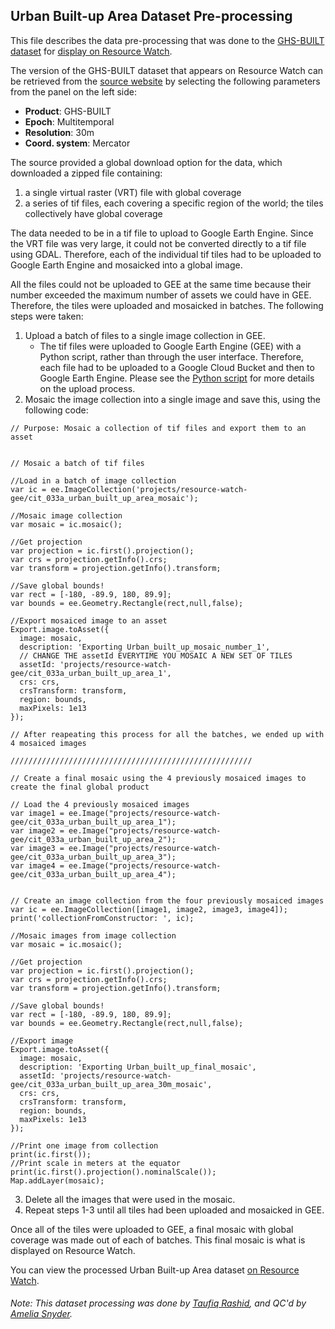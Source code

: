 ## Urban Built-up Area Dataset Pre-processing
This file describes the data pre-processing that was done to the [GHS-BUILT dataset](https://ghsl.jrc.ec.europa.eu/download.php?ds=bu) for [display on Resource Watch](https://resourcewatch.org/data/explore/cit033a-Urban-Built-Up-Area_1).

The version of the GHS-BUILT dataset that appears on Resource Watch can be retrieved from the [source website](https://ghsl.jrc.ec.europa.eu/download.php?ds=bu) by selecting the following parameters from the panel on the left side:
 - **Product**: GHS-BUILT
 - **Epoch**: Multitemporal
 - **Resolution**: 30m
 - **Coord. system**: Mercator

The source provided a global download option for the data, which downloaded a zipped file containing:
1) a single virtual raster (VRT) file with global coverage
2) a series of tif files, each covering a specific region of the world; the tiles collectively have global coverage

The data needed to be in a tif file to upload to Google Earth Engine. Since the VRT file was very large, it could not be converted directly to a tif file using GDAL. Therefore, each of the individual tif tiles had to be uploaded to Google Earth Engine and mosaicked into a global image. 

All the files could not be uploaded to GEE at the same time because their number exceeded the maximum number of assets we could have in GEE. Therefore, the tiles were uploaded and mosaicked in batches. The following steps were taken:

1) Upload a batch of files to a single image collection in GEE.
   - The tif files were uploaded to Google Earth Engine (GEE) with a Python script, rather than through the user interface. Therefore, each file had to be uploaded to a Google Cloud Bucket and then to Google Earth Engine. Please see the [Python script](https://github.com/resource-watch/data-pre-processing/blob/master/cit_033a_urban_builtup_area/cit_033a_urban_built_up_area_processing.py) for more details on the upload process.
2) Mosaic the image collection into a single image and save this, using the following code:
```
// Purpose: Mosaic a collection of tif files and export them to an asset


// Mosaic a batch of tif files

//Load in a batch of image collection
var ic = ee.ImageCollection('projects/resource-watch-gee/cit_033a_urban_built_up_area_mosaic');

//Mosaic image collection
var mosaic = ic.mosaic();

//Get projection
var projection = ic.first().projection();
var crs = projection.getInfo().crs;
var transform = projection.getInfo().transform;

//Save global bounds!
var rect = [-180, -89.9, 180, 89.9];
var bounds = ee.Geometry.Rectangle(rect,null,false);

//Export mosaiced image to an asset
Export.image.toAsset({
  image: mosaic,
  description: 'Exporting Urban_built_up_mosaic_number_1',
  // CHANGE THE assetId EVERYTIME YOU MOSAIC A NEW SET OF TILES
  assetId: 'projects/resource-watch-gee/cit_033a_urban_built_up_area_1',
  crs: crs,
  crsTransform: transform,
  region: bounds,
  maxPixels: 1e13
});

// After reapeating this process for all the batches, we ended up with 4 mosaiced images

//////////////////////////////////////////////////////

// Create a final mosaic using the 4 previously mosaiced images to create the final global product

// Load the 4 previously mosaiced images
var image1 = ee.Image("projects/resource-watch-gee/cit_033a_urban_built_up_area_1");
var image2 = ee.Image("projects/resource-watch-gee/cit_033a_urban_built_up_area_2");
var image3 = ee.Image("projects/resource-watch-gee/cit_033a_urban_built_up_area_3");
var image4 = ee.Image("projects/resource-watch-gee/cit_033a_urban_built_up_area_4");


// Create an image collection from the four previously mosaiced images 
var ic = ee.ImageCollection([image1, image2, image3, image4]);
print('collectionFromConstructor: ', ic);

//Mosaic images from image collection
var mosaic = ic.mosaic();

//Get projection
var projection = ic.first().projection();
var crs = projection.getInfo().crs;
var transform = projection.getInfo().transform;

//Save global bounds!
var rect = [-180, -89.9, 180, 89.9];
var bounds = ee.Geometry.Rectangle(rect,null,false);

//Export image 
Export.image.toAsset({
  image: mosaic,
  description: 'Exporting Urban_built_up_final_mosaic',
  assetId: 'projects/resource-watch-gee/cit_033a_urban_built_up_area_30m_mosaic',
  crs: crs,
  crsTransform: transform,
  region: bounds,
  maxPixels: 1e13
});

//Print one image from collection
print(ic.first());
//Print scale in meters at the equator
print(ic.first().projection().nominalScale());
Map.addLayer(mosaic);
```
3) Delete all the images that were used in the mosaic.
4) Repeat steps 1-3 until all tiles had been uploaded and mosaicked in GEE.

Once all of the tiles were uploaded to GEE, a final mosaic with global coverage was made out of each of batches. This final mosaic is what is displayed on Resource Watch. 

You can view the processed Urban Built-up Area dataset [on Resource Watch](https://resourcewatch.org/data/explore/cit033a-Urban-Built-Up-Area_1).

###### Note: This dataset processing was done by [Taufiq Rashid](https://www.wri.org/profile/taufiq-rashid), and QC'd by [Amelia Snyder](https://www.wri.org/profile/amelia-snyder).
